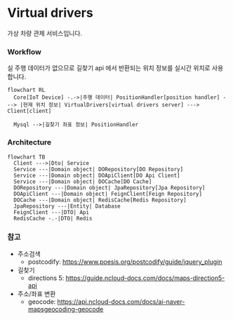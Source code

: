 # Virtual drivers

가상 차량 관제 서비스입니다.

### Workflow

실 주행 데이터가 없으므로 길찾기 api 에서 반환되는 위치 정보를 실시간 위치로 사용합니다.

```mermaid
flowchart RL
  Core[IoT Device] -.->|주행 데이터| PositionHandler[position handler] ---> |현재 위치 정보| VirtualDrivers[virtual drivers server] ---> Client[client]

  Mysql -->|길찾기 좌표 정보| PositionHandler
```

### Architecture

```mermaid
flowchart TB
  Client --->|Dto| Service
  Service ---|Domain object| DORepository[DO Repository]
  Service ---|Domain object| DOApiClient[DO Api Client]
  Service ---|Domain object| DOCache[DO Cache]
  DORepository ---|Domain object| JpaRepository[Jpa Repository]
  DOApiClient ---|Domain object| FeignClient[Feign Repository]
  DOCache ---|Domain object| RedisCache[Redis Repository]
  JpaRepository ---|Entity| Database
  FeignClient ---|DTO| Api
  RedisCache -.-|DTO| Redis
```

### 참고

- 주소검색
  - postcodify: https://www.poesis.org/postcodify/guide/jquery_plugin
- 길찾기
  - directions 5: https://guide.ncloud-docs.com/docs/maps-direction5-api
- 주소/좌표 변환
  - geocode: https://api.ncloud-docs.com/docs/ai-naver-mapsgeocoding-geocode
